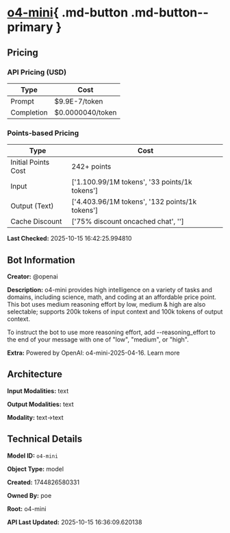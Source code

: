 # [o4-mini](https://poe.com/o4-mini){ .md-button .md-button--primary }

## Pricing

### API Pricing (USD)

| Type | Cost |
|------|------|
| Prompt | $9.9E-7/token |
| Completion | $0.0000040/token |

### Points-based Pricing

| Type | Cost |
|------|------|
| Initial Points Cost | 242+ points |
| Input | ['$1.10$0.99/1M tokens', '33 points/1k tokens'] |
| Output (Text) | ['$4.40$3.96/1M tokens', '132 points/1k tokens'] |
| Cache Discount | ['75% discount oncached chat', ''] |

**Last Checked:** 2025-10-15 16:42:25.994810


## Bot Information

**Creator:** @openai

**Description:** o4-mini provides high intelligence on a variety of tasks and domains, including science, math, and coding at an affordable price point. This bot uses medium reasoning effort by low, medium & high are also selectable; supports 200k tokens of input context and 100k tokens of output context.

To instruct the bot to use more reasoning effort, add --reasoning_effort to the end of your message with one of "low", "medium", or "high".

**Extra:** Powered by OpenAI: o4-mini-2025-04-16. Learn more


## Architecture

**Input Modalities:** text

**Output Modalities:** text

**Modality:** text->text


## Technical Details

**Model ID:** `o4-mini`

**Object Type:** model

**Created:** 1744826580331

**Owned By:** poe

**Root:** o4-mini

**API Last Updated:** 2025-10-15 16:36:09.620138
